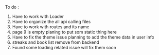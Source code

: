 To do :

1. Have to work with Loader
2. Have to organize the all api calling files
3. Have to work with routes and its name
4. page 9 is empty planing to put som static thing here
5. Have to fix the theme issue planning to add the theme data in user info
6. streaks and book list remove from backend
7. Found some loading related issue will fix them soon
